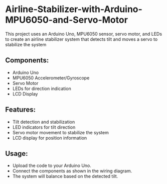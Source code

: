 # Airline-Stabilizer-with-Arduino-MPU6050-and-Servo-Motor
This project uses an Arduino Uno, MPU6050 sensor, servo motor, and LEDs to create an airline stabilizer system that detects tilt and moves a servo to stabilize the system
## Components:
- Arduino Uno
- MPU6050 Accelerometer/Gyroscope
- Servo Motor
- LEDs for direction indication
- LCD Display

## Features:
- Tilt detection and stabilization
- LED indicators for tilt direction
- Servo motor movement to stabilize the system
- LCD display for position information

## Usage:
- Upload the code to your Arduino Uno.
- Connect the components as shown in the wiring diagram.
- The system will balance based on the detected tilt.
